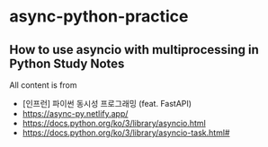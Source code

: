 # async-python-practice

## How to use asyncio with multiprocessing in Python Study Notes

All content is from

- [인프런] 파이썬 동시성 프로그래밍 (feat. FastAPI)
- https://async-py.netlify.app/
- https://docs.python.org/ko/3/library/asyncio.html
- https://docs.python.org/ko/3/library/asyncio-task.html#
